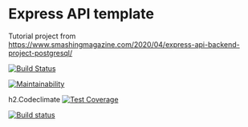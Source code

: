 # Express API template

Tutorial project from  https://www.smashingmagazine.com/2020/04/express-api-backend-project-postgresql/

[![Build Status](https://travis-ci.com/michaelruhnau/Express-API-Template.svg?branch=master)](https://travis-ci.com/michaelruhnau/Express-API-Template)

[![Maintainability](https://api.codeclimate.com/v1/badges/8a5b1deafee17c02df97/maintainability)](https://codeclimate.com/github/michaelruhnau/Express-API-Template/maintainability)

h2.Codeclimate
[![Test Coverage](https://api.codeclimate.com/v1/badges/8a5b1deafee17c02df97/test_coverage)](https://codeclimate.com/github/michaelruhnau/Express-API-Template/test_coverage)

[![Build status](https://ci.appveyor.com/api/projects/status/34aqq9gko0jgr2ee/branch/master?svg=true)](https://ci.appveyor.com/project/michaelruhnau/express-api-template/branch/master)
